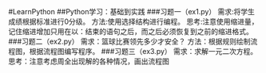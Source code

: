 #LearnPython
##Python学习：基础到实践
###习题一（ex1.py）
需求:将学生成绩根据标准进行0分级。
方法:使用选择结构进行编程。
思考:注意使用缩进量，记住缩进增加只用在以：结束的语句之后，而之后必须恢复到之前的缩进格式。
###习题二（ex2.py）
需求：篮球比赛领先多少才安全？
方法：根据规则绘制流程图，根据流程图编写程序。
###习题三（ex3.py）
需求：求解一元二次方程。
思考：注意考虑周全出现解的各种情况，画出流程图
